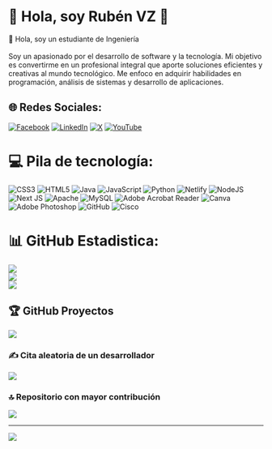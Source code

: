 # 💫 Hola, soy Rubén VZ 👋
👋 Hola, soy un estudiante de Ingeniería<br><br>Soy un apasionado por el desarrollo de software y la tecnología. Mi objetivo es convertirme en un profesional integral que aporte soluciones eficientes y creativas al mundo tecnológico. Me enfoco en adquirir habilidades en programación, análisis de sistemas y desarrollo de aplicaciones.


## 🌐 Redes Sociales:
[![Facebook](https://img.shields.io/badge/Facebook-%231877F2.svg?logo=Facebook&logoColor=white)](https://facebook.com/Gzevallos07@hotmail.com) [![LinkedIn](https://img.shields.io/badge/LinkedIn-%230077B5.svg?logo=linkedin&logoColor=white)](https://linkedin.com/in/GRubensVZ) [![X](https://img.shields.io/badge/X-black.svg?logo=X&logoColor=white)](https://x.com/GRubensVZ) [![YouTube](https://img.shields.io/badge/YouTube-%23FF0000.svg?logo=YouTube&logoColor=white)](https://youtube.com/@@guidotecnozeviz1395) 

# 💻 Pila de tecnología:
![CSS3](https://img.shields.io/badge/css3-%231572B6.svg?style=for-the-badge&logo=css3&logoColor=white) ![HTML5](https://img.shields.io/badge/html5-%23E34F26.svg?style=for-the-badge&logo=html5&logoColor=white) ![Java](https://img.shields.io/badge/java-%23ED8B00.svg?style=for-the-badge&logo=openjdk&logoColor=white) ![JavaScript](https://img.shields.io/badge/javascript-%23323330.svg?style=for-the-badge&logo=javascript&logoColor=%23F7DF1E) ![Python](https://img.shields.io/badge/python-3670A0?style=for-the-badge&logo=python&logoColor=ffdd54) ![Netlify](https://img.shields.io/badge/netlify-%23000000.svg?style=for-the-badge&logo=netlify&logoColor=#00C7B7) ![NodeJS](https://img.shields.io/badge/node.js-6DA55F?style=for-the-badge&logo=node.js&logoColor=white) ![Next JS](https://img.shields.io/badge/Next-black?style=for-the-badge&logo=next.js&logoColor=white) ![Apache](https://img.shields.io/badge/apache-%23D42029.svg?style=for-the-badge&logo=apache&logoColor=white) ![MySQL](https://img.shields.io/badge/mysql-4479A1.svg?style=for-the-badge&logo=mysql&logoColor=white) ![Adobe Acrobat Reader](https://img.shields.io/badge/Adobe%20Acrobat%20Reader-EC1C24.svg?style=for-the-badge&logo=Adobe%20Acrobat%20Reader&logoColor=white) ![Canva](https://img.shields.io/badge/Canva-%2300C4CC.svg?style=for-the-badge&logo=Canva&logoColor=white) ![Adobe Photoshop](https://img.shields.io/badge/adobe%20photoshop-%2331A8FF.svg?style=for-the-badge&logo=adobe%20photoshop&logoColor=white) ![GitHub](https://img.shields.io/badge/github-%23121011.svg?style=for-the-badge&logo=github&logoColor=white) ![Cisco](https://img.shields.io/badge/cisco-%23049fd9.svg?style=for-the-badge&logo=cisco&logoColor=black)
# 📊 GitHub Estadistica:
![](https://github-readme-stats.vercel.app/api?username=GRubensVZ&theme=tokyonight&hide_border=false&include_all_commits=false&count_private=false)<br/>
![](https://nirzak-streak-stats.vercel.app/?user=GRubensVZ&theme=tokyonight&hide_border=false)<br/>
![](https://github-readme-stats.vercel.app/api/top-langs/?username=GRubensVZ&theme=tokyonight&hide_border=false&include_all_commits=false&count_private=false&layout=compact)

## 🏆 GitHub Proyectos
![](https://github-profile-trophy.vercel.app/?username=GRubensVZ&theme=nord&no-frame=false&no-bg=true&margin-w=4)

### ✍️ Cita aleatoria de un desarrollador
![](https://quotes-github-readme.vercel.app/api?type=horizontal&theme=radical)

### 🔝 Repositorio con mayor contribución
![](https://github-contributor-stats.vercel.app/api?username=GRubensVZ&limit=5&theme=dark&combine_all_yearly_contributions=true)

---
[![](https://visitcount.itsvg.in/api?id=GRubensVZ&icon=0&color=0)](https://visitcount.itsvg.in)

<!-- Proudly created with GPRM ( https://gprm.itsvg.in ) -->
